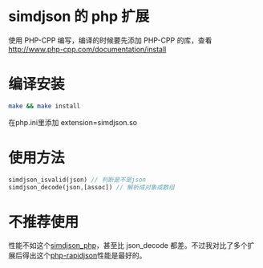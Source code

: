 # simdjson 的 php 扩展
使用 PHP-CPP 编写，编译的时候要先添加 PHP-CPP 的库，查看 http://www.php-cpp.com/documentation/install

# 编译安装

```sh
make && make install
```
在php.ini里添加 extension=simdjson.so

# 使用方法

```php
simdjson_isvalid(json) // 判断是不是json
simdjson_decode(json,[assoc]) // 解析成对象或数组
```

# 不推荐使用
性能不如这个[simdjson_php](https://github.com/crazyxman/simdjson_php)，甚至比 json_decode 都差。不过我对比了多个扩展后得出这个[php-rapidjson](https://github.com/rustjason/php-rapidjson)性能是最好的。